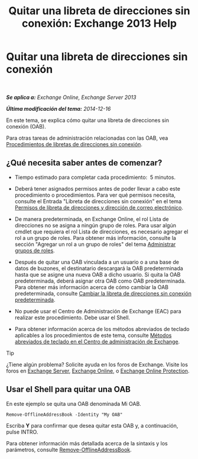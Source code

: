 ﻿---
title: 'Quitar una libreta de direcciones sin conexión: Exchange 2013 Help'
TOCTitle: Quitar una libreta de direcciones sin conexión
ms:assetid: d69f1e8a-b3cb-4739-90cd-85ea450d06f3
ms:mtpsurl: https://technet.microsoft.com/es-es/library/Bb124744(v=EXCHG.150)
ms:contentKeyID: 49895943
ms.date: 04/23/2018
mtps_version: v=EXCHG.150
ms.translationtype: HT
---

# Quitar una libreta de direcciones sin conexión

 

_**Se aplica a:** Exchange Online, Exchange Server 2013_

_**Última modificación del tema:** 2014-12-16_

En este tema, se explica cómo quitar una libreta de direcciones sin conexión (OAB).

Para otras tareas de administración relacionadas con las OAB, vea [Procedimientos de libretas de direcciones sin conexión](offline-address-book-procedures-exchange-2013-help.md).

## ¿Qué necesita saber antes de comenzar?

  - Tiempo estimado para completar cada procedimiento:  5 minutos.

  - Deberá tener asignados permisos antes de poder llevar a cabo este procedimiento o procedimientos. Para ver qué permisos necesita, consulte el Entrada "Libreta de direcciones sin conexión" en el tema [Permisos de libreta de direcciones y dirección de correo electrónico](email-address-and-address-book-permissions-exchange-2013-help.md).

  - De manera predeterminada, en Exchange Online, el rol Lista de direcciones no se asigna a ningún grupo de roles. Para usar algún cmdlet que requiera el rol Lista de direcciones, es necesario agregar el rol a un grupo de roles. Para obtener más información, consulte la sección "Agregar un rol a un grupo de roles" del tema [Administrar grupos de roles](manage-role-groups-exchange-2013-help.md).

  - Después de quitar una OAB vinculada a un usuario o a una base de datos de buzones, el destinatario descargará la OAB predeterminada hasta que se asigne una nueva OAB a dicho usuario. Si quita la OAB predeterminada, deberá asignar otra OAB como OAB predeterminada. Para obtener más información acerca de cómo cambiar la OAB predeterminada, consulte [Cambiar la libreta de direcciones sin conexión predeterminada](change-the-default-offline-address-book-exchange-2013-help.md).

  - No puede usar el Centro de Administración de Exchange (EAC) para realizar este procedimiento. Debe usar el Shell.

  - Para obtener información acerca de los métodos abreviados de teclado aplicables a los procedimientos de este tema, consulte [Métodos abreviados de teclado en el Centro de administración de Exchange](keyboard-shortcuts-in-the-exchange-admin-center-exchange-online-protection-help.md).


> [!TIP]
> ¿Tiene algún problema? Solicite ayuda en los foros de Exchange. Visite los foros en <A href="https://go.microsoft.com/fwlink/p/?linkid=60612">Exchange Server</A>, <A href="https://go.microsoft.com/fwlink/p/?linkid=267542">Exchange Online</A>, o <A href="https://go.microsoft.com/fwlink/p/?linkid=285351">Exchange Online Protection</A>.



## Usar el Shell para quitar una OAB

En este ejemplo se quita una OAB denominada Mi OAB.

    Remove-OfflineAddressBook -Identity "My OAB"

Escriba **Y** para confirmar que desea quitar esta OAB y, a continuación, pulse INTRO.

Para obtener información más detallada acerca de la sintaxis y los parámetros, consulte [Remove-OfflineAddressBook](https://technet.microsoft.com/es-es/library/bb123594\(v=exchg.150\)).

